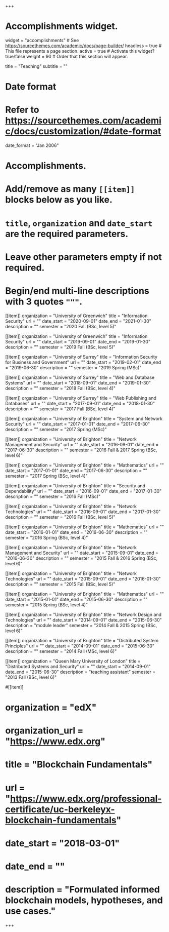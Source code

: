 +++
# Accomplishments widget.
widget = "accomplishments"  # See https://sourcethemes.com/academic/docs/page-builder/
headless = true  # This file represents a page section.
active = true  # Activate this widget? true/false
weight = 90  # Order that this section will appear.

title = "Teaching"
subtitle = ""

# Date format
#   Refer to https://sourcethemes.com/academic/docs/customization/#date-format
date_format = "Jan 2006"

# Accomplishments.
#   Add/remove as many `[[item]]` blocks below as you like.
#   `title`, `organization` and `date_start` are the required parameters.
#   Leave other parameters empty if not required.
#   Begin/end multi-line descriptions with 3 quotes `"""`.

[[item]]
organization = "University of Greenwich"
title = "Information Security"
url = ""
date_start = "2020-09-01"
date_end = "2021-01-30"
description = ""
semester = "2020 Fall (BSc, level 5)"

[[item]]
organization = "University of Greenwich"
title = "Information Security"
url = ""
date_start = "2019-09-01"
date_end = "2019-01-30"
description = ""
semester = "2019 Fall (BSc, level 5)"

[[item]]
organization = "University of Surrey"
title = "Information Security for Business and Government"
url = ""
date_start = "2019-02-01"
date_end = "2019-06-30"
description = ""
semester = "2019 Spring (MSc)"

[[item]]
organization = "University of Surrey"
title = "Web and Database Systems"
url = ""
date_start = "2018-09-01"
date_end = "2019-01-30"
description = ""
semester = "2018 Fall (BSc, level 4)"

[[item]]
organization = "University of Surrey"
title = "Web Publishing and Databases"
url = ""
date_start = "2017-09-01"
date_end = "2018-01-30"
description = ""
semester = "2017 Fall (BSc, level 4)"

[[item]]
organization = "University of Brighton"
title = "System and Network Security"
url = ""
date_start = "2017-01-01"
date_end = "2017-06-30"
description = ""
semester = "2017 Spring (MSc)"

[[item]]
organization = "University of Brighton"
title = "Network Management and Security"
url = ""
date_start = "2016-09-01"
date_end = "2017-06-30"
description = ""
semester = "2016 Fall & 2017 Spring (BSc, level 6)"

[[item]]
organization = "University of Brighton"
title = "Mathematics"
url = ""
date_start = "2017-01-01"
date_end = "2017-06-30"
description = ""
semester = "2017 Spring (BSc, level 4)"

[[item]]
organization = "University of Brighton"
title = "Security and Dependability"
url = ""
date_start = "2016-09-01"
date_end = "2017-01-30"
description = ""
semester = "2016 Fall (MSc)"

[[item]]
organization = "University of Brighton"
title = "Network Technologies"
url = ""
date_start = "2016-09-01"
date_end = "2017-01-30"
description = ""
semester = "2016 Fall (BSc, level 5)"

[[item]]
organization = "University of Brighton"
title = "Mathematics"
url = ""
date_start = "2016-01-01"
date_end = "2016-06-30"
description = ""
semester = "2016 Spring (BSc, level 4)"

[[item]]
organization = "University of Brighton"
title = "Network Management and Security"
url = ""
date_start = "2015-09-01"
date_end = "2016-06-30"
description = ""
semester = "2015 Fall & 2016 Spring (BSc, level 6)"

[[item]]
organization = "University of Brighton"
title = "Network Technologies"
url = ""
date_start = "2015-09-01"
date_end = "2016-01-30"
description = ""
semester = "2015 Fall (BSc, level 5)"


[[item]]
organization = "University of Brighton"
title = "Mathematics"
url = ""
date_start = "2015-01-01"
date_end = "2015-06-30"
description = ""
semester = "2015 Spring (BSc, level 4)"

[[item]]
organization = "University of Brighton"
title = "Network Design and Technologies"
url = ""
date_start = "2014-09-01"
date_end = "2015-06-30"
description = "module leader"
semester = "2014 Fall & 2015 Spring (BSc, level 6)"

[[item]]
organization = "University of Brighton"
title = "Distributed System Principles"
url = ""
date_start = "2014-09-01"
date_end = "2015-06-30"
description = ""
semester = "2014 Fall (MSc, level 6)"

<!-- [[item]]
organization = "Queen Mary University of London"
title = "Program Specifications"
url = ""
date_start = "2014-09-01"
date_end = "2015-06-30"
description = "teaching assistant"
semester = "2013 Fall (MSc, level 7)" -->

[[item]]
organization = "Queen Mary University of London"
title = "Distributed Systems and Security"
url = ""
date_start = "2014-09-01"
date_end = "2015-06-30"
description = "teaching assistant"
semester = "2013 Fall (BSc, level 6)"



<!-- <h5>2011/12</h5>

<ul>
  <li>Spring 2012, Network Security (MSc, level 7) [lecturer, Kingston University]</li>
  <li>Spring 2012, Secure and Dependable Computing (MSc, level 7) [lecturer, Kingston University]</li>
  <li>Spring 2012, Internet Security (BSc, level 6) [lecturer, Kingston University]</li>
  <li>Spring 2012, Internet Wireless Networks (MSc, level 7) [lecturer, Kingston University]</li>
  <li>Spring 2012, Health Information Governance: Privacy and Security Issues (MSc, level 7) [teaching assistant, Kingston University]
  </li>
  <li>Fall 2011, Internet Protocols and Services (BSc, level 6) [teaching assistant, Kingston University]</li>
</ul>

<h5>2010/11</h5>
<ul>
  <li>Spring 2011, Internet Wireless Networks (MSc, level 7) [lecturer, Kingston University]</li>
  <li>Spring 2011, Multimedia Communications (MSc, level 7) [teaching assistant, Kingston University]</li>
  <li>Fall 2010, Internet Protocols and Services (BSc, level 6) [teaching assistant, Kingston University]</li>
  <li>Fall 2010, Networking Concepts (BSc, level 5) [teaching assistant, Kingston University]</li>
</ul>

<h5>2009/10</h5>
<ul>
  <li>Spring 2010, Internet Wireless Networks (MSc, level 7) [lecturer, Kingston University]</li>
  <li>Spring 2010, Multimedia Communications (MSc, level 7) [teaching assistant, Kingston University]</li>
</ul>
</div> -->


#[[item]]
#  organization = "edX"
#  organization_url = "https://www.edx.org"
#  title = "Blockchain Fundamentals"
#  url = "https://www.edx.org/professional-certificate/uc-berkeleyx-blockchain-fundamentals"
#  date_start = "2018-03-01"
#  date_end = ""
#  description = "Formulated informed blockchain models, hypotheses, and use cases."


+++
